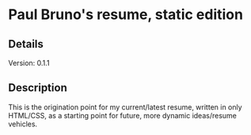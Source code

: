 # Paul Bruno's resume, static edition

## Details

Version: 0.1.1

## Description

This is the origination point for my current/latest resume, written in only
HTML/CSS, as a starting point for future, more dynamic ideas/resume vehicles.
